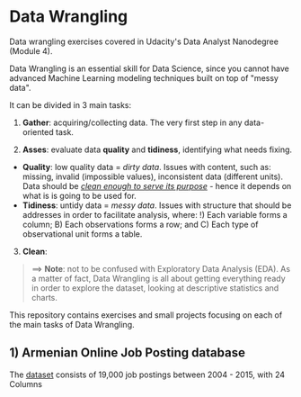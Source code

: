 # Data Wrangling
Data wrangling exercises covered in Udacity's Data Analyst Nanodegree (Module 4).

Data Wrangling is an essential skill for Data Science, since you cannot have advanced Machine Learning modeling techniques built on top of "messy data".

It can be divided in 3 main tasks:

1. **Gather**: acquiring/collecting data. The very first step in any data-oriented task.

2. **Asses**: evaluate data **quality** and **tidiness**, identifying what needs fixing.
  - **Quality**: low quality data = *dirty data*. Issues with content, such as: missing, invalid (impossible values), inconsistent data (different units). Data should be <u>*clean enough to serve its purpose*</u> - hence it depends on what is is going to be used for.
  - **Tidiness**: untidy data = *messy data*. Issues with structure that should be addresses in order to facilitate analysis, where: !) Each variable forms a column; B) Each observations forms a row; and C) Each type of observational unit forms a table.

3. **Clean**:

> $\implies$ **Note**: not to be confused with Exploratory Data Analysis (EDA). As a matter of fact, Data Wrangling is all about getting everything ready in order to explore the dataset, looking at descriptive statistics and charts.

This repository contains exercises and small projects focusing on each of the main tasks of Data Wrangling.

## 1) Armenian Online Job Posting database
The [dataset](https://www.kaggle.com/udacity/armenian-online-job-postings) consists of 19,000 job postings between 2004 - 2015, with 24 Columns

